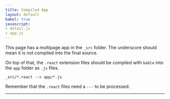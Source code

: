 ```yaml
---
title: Compiled App
layout: default
babel: true
javascript:
- detail.js
- app.js
---
```


This page has a multipage app in the `_src` folder. The underscore should mean it is not compiled into the final source.

On top of that, the `.react` extension files should be compiled with `bable` into the `app` folder as `.js` files.

```
_src/*.react --> app/*.js
```

Remember that the `.react` files need a `---` to be processed.

---

<div id="app"></div>

<script type="text/babel">
  ReactDOM.render(
      <Detail />,
      document.getElementById('app')
  );
</script>
